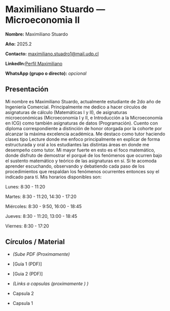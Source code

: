 # Maximiliano Stuardo — Microeconomia II

**Nombre:** Maximiliano Stuardo

**Año:** 2025.2

**Contacto:** [maximiliano.stuadro1@mail.udp.cl](mailto:maximiliano.stuardo1@mail.udp.cl?subject=Consulta%20Tutor%C3%ADas%Tutoria%20I)

**LinkedIn:**[Perfil Maximiliano](https://www.linkedin.com/in/maximiliano-stuardo-marticorena-089395281/)

**WhatsApp (grupo o directo):** _opcional_

## Presentación
Mi nombre es Maximiliano Stuardo, actualmente estudiante de 2do año de Ingeniería Comercial. Principalmente me dedico a hacer círculos de asignaturas de cálculo (Matemáticas I y II), de asignaturas microeconómicas (Microeconomía I y II, e Introducción a la Microeconomía en ICG) como también asignaturas de datos (Programación). Cuento con diploma correspondiente a distinción de honor otorgada por la cohorte por alcanzar la máxima excelencia académica. Me destaco como tutor haciendo clases tipo Lecture donde me enfoco principalmente en explicar de forma estructurada y oral a los estudiantes las distintas áreas en donde me desempeño como tutor. Mi mayor fuerte en esto es el foco matemático, donde disfruto de demostrar el porqué de los fenómenos que ocurren bajo el sustento matemático y teórico de las asignaturas en sí. Si te acomoda aprender escuchando, observando y debatiendo cada paso de los procedimientos que respaldan los fenómenos ocurrentes entonces soy el indicado para tí. Mis horarios disponibles son:


Lunes: 8:30 - 11:20

Martes: 8:30 - 11:20, 14:30 - 17:20

Miércoles: 8:30 - 9:50, 16:00 - 18:45

Jueves: 8:30 - 11:20, 13:00 - 18:45

Viernes: 8:30 - 17:20

## Círculos / Material
- *(Sube PDF (Proximamente)* 
 - [Guía 1 (PDF)]  
 - [Guia 2 (PDF)]

- *(Links a capsulas (proximamente ) )* 
 - Capsula 2 
 - Capsula 1
